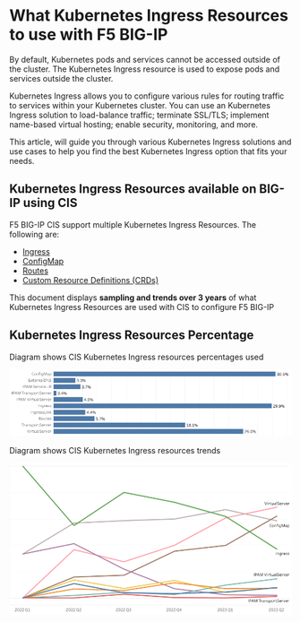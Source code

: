 # What Kubernetes Ingress Resources to use with F5 BIG-IP

By default, Kubernetes pods and services cannot be accessed outside of the cluster. The Kubernetes Ingress resource is used to expose pods and services outside the cluster.

Kubernetes Ingress allows you to configure various rules for routing traffic to services within your Kubernetes cluster. You can use an Kubernetes Ingress solution to load-balance traffic; terminate SSL/TLS; implement name-based virtual hosting; enable security, monitoring, and more.

This article, will guide you through various Kubernetes Ingress solutions and use cases to help you find the best Kubernetes Ingress option that fits your needs.

## Kubernetes Ingress Resources available on BIG-IP using CIS

F5 BIG-IP CIS support multiple Kubernetes Ingress Resources. The following are:

* [Ingress](https://github.com/F5Networks/k8s-bigip-ctlr/tree/master/docs/config_examples/ingress/networkingV1)
* [ConfigMap](https://github.com/F5Networks/k8s-bigip-ctlr/tree/master/docs/config_examples/configmap)
* [Routes](https://github.com/F5Networks/k8s-bigip-ctlr/tree/master/docs/config_examples/next-gen-routes)
* [Custom Resource Definitions (CRDs)](https://github.com/F5Networks/k8s-bigip-ctlr/tree/master/docs/config_examples/customResource)

This document displays **sampling and trends over 3 years** of what Kubernetes Ingress Resources are used with CIS to configure F5 BIG-IP

## Kubernetes Ingress Resources Percentage 

Diagram shows CIS Kubernetes Ingress resources percentages used

![percentages](https://github.com/mdditt2000/kubernetes-1-26/blob/main/k8s-resources/diagram/2023-03-10_12-49-32.png)

Diagram shows CIS Kubernetes Ingress resources trends

![chart](https://github.com/mdditt2000/kubernetes-1-26/blob/main/k8s-resources/diagram/2023-03-10_12-50-34.png)